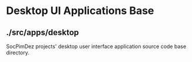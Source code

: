 # Desktop UI Applications Base
## ./src/apps/desktop

SocPimDez projects' desktop user interface application source code base directory.

